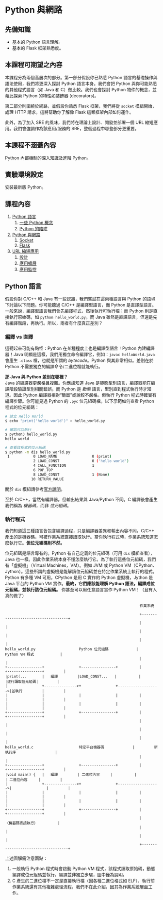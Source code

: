 # Python 與網路

## 先備知識

- 基本的 Python 語言理解。
- 基本的 Flask 框架熟悉度。

## 本課程可期望之內容

本課程分為兩個高層次的部分。第一部分假設你已熟悉 Python 語言的基礎操作與語法使用，我們將更深入探討 Python 語言本身。我們會把 Python 與你可能熟悉的其他程式語言（如 Java 和 C）做比較。我們也會探討 Python 物件的概念，並藉此探索 Python 的特性如裝飾器 (decorators)。

第二部分則圍繞於網路，並假設你熟悉 Flask 框架，我們將從 `socket` 模組開始，處理 HTTP 請求。這將幫助你了解像 Flask 這類框架內部如何運作。

此外，為了加入 SRE 的風味，我們將在理論上設計、開發並部署一個 URL 縮短應用。我們會強調作為該應用/服務的 SRE，整個過程中哪些部分更重要。

## 本課程不涵蓋內容

Python 內部機制的深入知識及進階 Python。

## 實驗環境設定

安裝最新版 Python。

## 課程內容

1. [Python 語言](https://linkedin.github.io/school-of-sre/level101/python_web/intro/#the-python-language)
      1. [一些 Python 概念](https://linkedin.github.io/school-of-sre/level101/python_web/python-concepts/)
      2. [Python 的陷阱](https://linkedin.github.io/school-of-sre/level101/python_web/python-concepts/#some-gotchas)
2. [Python 與網路](https://linkedin.github.io/school-of-sre/level101/python_web/python-web-flask/)
      1. [Socket](https://linkedin.github.io/school-of-sre/level101/python_web/python-web-flask/#sockets)
      2. [Flask](https://linkedin.github.io/school-of-sre/level101/python_web/python-web-flask/#flask)
3. [URL 縮短應用](https://linkedin.github.io/school-of-sre/level101/python_web/url-shorten-app/)
      1. [設計](https://linkedin.github.io/school-of-sre/level101/python_web/url-shorten-app/#design)
      2. [應用擴展](https://linkedin.github.io/school-of-sre/level101/python_web/sre-conclusion/#scaling-the-app)
      3. [應用監控](https://linkedin.github.io/school-of-sre/level101/python_web/sre-conclusion/#monitoring-strategy)

## Python 語言

假設你對 C/C++ 和 Java 有一些認識，我們嘗試在這兩種語言與 Python 的語境下討論以下問題。你可能聽過 C/C++ 是編譯型語言，而 Python 是直譯型語言。一般來說，編譯型語言我們會先編譯程式，然後執行可執行檔；而 Python 則是直接執行原始碼，如 `python hello_world.py`。而 Java 雖然是直譯語言，但還是先有編譯階段，再執行。所以，兩者有什麼真正差別？

### 編譯 vs 直譯

這聽起來可能有點怪：Python 在某種程度上也是編譯型語言！Python 內建編譯器！Java 明顯是這樣，我們用獨立命令編譯它，例如：`javac helloWorld.java` 會產生 `.class` 檔，也就是所謂的 _bytecode_。Python 與其非常相似。差別在於 Python 不需要獨立的編譯命令/二進位檔就能執行。

**那 Java 與 Python 差別在哪裡？**  
Java 的編譯器更嚴格且複雜。你應該知道 Java 是靜態型別語言，編譯器能在編譯階段驗證型別相關錯誤。而 Python 是 _動態_ 語言，型別直到程式執行時才知道。因此 Python 編譯器相對“簡單”或說較不嚴格。但執行 Python 程式時確實有編譯步驟。你可能見過 Python 的 `.pyc` 位元組碼檔。以下示範如何查看 Python 程式的位元組碼：

```bash
# 建立 Hello World
$ echo "print('hello world')" > hello_world.py

# 確認可以執行
$ python3 hello_world.py
hello world

# 查看該程式的位元組碼
$ python -m dis hello_world.py
 1           0 LOAD_NAME                0 (print)
             2 LOAD_CONST               0 ('hello world')
             4 CALL_FUNCTION            1
             6 POP_TOP
             8 LOAD_CONST               1 (None)
            10 RETURN_VALUE
```

關於 `dis` 模組請參考[官方說明](https://docs.python.org/3/library/dis.html)。

至於 C/C++，當然有編譯器。但輸出結果與 Java/Python 不同。C 編譯後會產生我們稱為 _機器碼_，而非 _位元組碼_。

### 執行程式

我們知道這三種語言皆包含編譯過程，只是編譯器差異和輸出內容不同。C/C++ 產出的是機器碼，可被作業系統直接讀取執行。當你執行程式時，作業系統知道怎麼執行它。**但位元組碼則不然。**

位元組碼是語言專有的。Python 有自己定義的位元組碼（可用 `dis` 模組查看），Java 也一樣。因此作業系統本身不懂怎麼執行它。為了執行這些位元組碼，我們有「虛擬機」（Virtual Machines，VM）。例如 JVM 或 Python VM（CPython、Jython）。這些所謂的虛擬機是能解讀位元組碼並在特定作業系統上執行的程式。Python 有多種 VM 可用。CPython 是用 C 實作的 Python 虛擬機，Jython 是 Java 平台的 Python VM 實作。**最終，它們應該能理解 Python 語法，編譯成位元組碼，並執行該位元組碼。** 你甚至可以用任意語言實作 Python VM！（且有人真的做了）

```
                                                              作業系統

                                                              +------------------------------------+
                                                              |                                    |
                                                              |                                    |
                                                              |                                    |
hello_world.py                    Python 位元組碼             |         Python VM 程式            |
                                                              |                                    |
+----------------+                +----------------+          |         +----------------+         |
|print(...       |   編譯         |LOAD_CONST...   |          |         |逐行讀取位元組碼|         |
|                +--------------->+                +------------------->|並執行         |         |
|                |                |                |          |         |                |         |
|                |                |                |          |         |                |         |
+----------------+                +----------------+          |         +----------------+         |
                                                              |                                    |
                                                              |                                    |
                                                              |                                    |
hello_world.c                     特定平台機器碼             |         新執行序                  |
                                                              |                                    |
+----------------+                +----------------+          |         +----------------+         |
|void main() {   |   編譯         | 二進位內容     |          |         | 二進位內容     |         |
|                +--------------->+                +------------------->|                |         |
|                |                |                |          |         |                |         |
|                |                |                |          |         |                |         |
+----------------+                +----------------+          |         +----------------+         |
                                                              |         （機器碼直接執行）         |
                                                              |                                    |
                                                              |                                    |
                                                              +------------------------------------+
```

上述圖解需注意兩點：

1. 一般執行 Python 程式時會啟動 Python VM 程式，該程式讀取原始碼，動態編譯成位元組碼並執行，編譯並非獨立步驟，圖中僅為說明。
2. C 產生的二進位檔不一定是直接執行檔（因各種二進位格式如 ELF），執行前作業系統還有其他複雜處理流程，我們不在此介紹，因其為作業系統層面工作。
